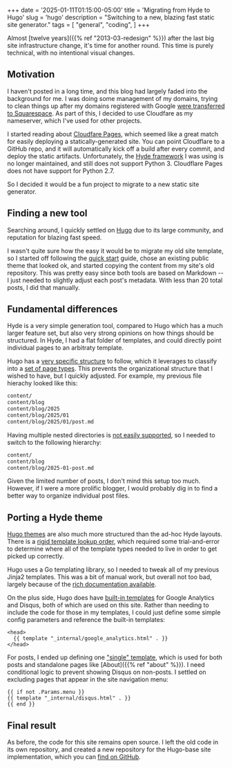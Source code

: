 +++
date = '2025-01-11T01:15:00-05:00'
title = 'Migrating from Hyde to Hugo'
slug = 'hugo'
description = "Switching to a new, blazing fast static site generator."
tags = [
    "general",
    "coding",
]
+++

Almost [twelve years]({{% ref "2013-03-redesign" %}}) after the last big site
infrastructure change, it's time for another round. This time is purely
technical, with no intentional visual changes.

Motivation
----------
I haven't posted in a long time, and this blog had largely faded into the
background for me. I was doing some management of my domains, trying to clean
things up after my domains registered with Google [were transferred to
Squarespace](https://9to5google.com/2024/04/05/google-domains-squarespace-controls-migration/).
As part of this, I decided to use Cloudfare as my nameserver, which I've used
for other projects.

I started reading about [Cloudfare Pages](https://pages.cloudflare.com/), which
seemed like a great match for easily deploying a statically-generated site. You
can point Cloudflare to a GitHub repo, and it will automatically kick off a
build after every commit, and deploy the static artifacts. Unfortunately, the
[Hyde framework](https://github.com/hyde/hyde) I was using is no longer
maintained, and still does not support Python 3. Cloudflare Pages does not
have support for Python 2.7.

So I decided it would be a fun project to migrate to a new static site
generator.

Finding a new tool
------------------
Searching around, I quickly settled on [Hugo](https://gohugo.io/) due to its
large community, and reputation for blazing fast speed.

I wasn't quite sure how the easy it would be to migrate my old site template,
so I started off following the [quick start](https://gohugo.io/getting-started/quick-start/)
guide, chose an existing public theme that looked ok, and started copying the
content from my site's old repository. This was pretty easy since both tools
are based on Markdown -- I just needed to slightly adjust each post's metadata.
With less than 20 total posts, I did that manually.

Fundamental differences
-----------------------
Hyde is a very simple generation tool, compared to Hugo which has a much larger
feature set, but also very strong opinions on how things should be structured.
In Hyde, I had a flat folder of templates, and could directly point individual
pages to an arbitraty template.

Hugo has a [very specific structure](https://gohugo.io/getting-started/directory-structure/)
to follow, which it leverages to classify into a [set of page types](https://gohugo.io/templates/types/).
This prevents the organizational structure that I wished to have, but I quickly
adjusted. For example, my previous file hierachy looked like this:

```txt
content/
content/blog
content/blog/2025
content/blog/2025/01
content/blog/2025/01/post.md
```

Having multiple nested directories is [not easily supported](https://discourse.gohugo.io/t/hugo-way-to-create-new-content-in-year-month-subfolders/36557),
so I needed to switch to the following hierarchy:

```txt
content/
content/blog
content/blog/2025-01-post.md
```

Given the limited number of posts, I don't mind this setup too much. However,
if I were a more prolific blogger, I would probably dig in to find a better
way to organize individual post files.

Porting a Hyde theme
--------------------
[Hugo themes](https://gohugo.io/templates/) are also much more structured than
the ad-hoc Hyde layouts. There is a [rigid template lookup order](https://gohugo.io/templates/lookup-order/),
which required some trial-and-error to determine where all of the template
types needed to live in order to get picked up correctly.

Hugo uses a Go templating library, so I needed to tweak all of my previous
Jinja2 templates. This was a bit of manual work, but overall not too bad,
largely because of the [rich documentation available](https://gohugo.io/functions/).

On the plus side, Hugo does have [built-in templates](https://gohugo.io/templates/embedded/)
for Google Analytics and Disqus, both of which are used on this site. Rather
than needing to include the code for those in my templates, I could
just define some simple config parameters and reference the built-in templates:

```go-html-template
<head>
  {{ template "_internal/google_analytics.html" . }}
</head>
```

For posts, I ended up defining one ["single" template](https://gohugo.io/templates/single/),
which is used for both posts and standalone pages like [About]({{% ref "about" %}}).
I need conditional logic to prevent showing Disqus on non-posts. I settled on
excluding pages that appear in the site navigation menu:

```go-html-template
{{ if not .Params.menu }}
{{ template "_internal/disqus.html" . }}
{{ end }}
```

Final result
------------
As before, the code for this site remains open source. I left the old code
in its own repository, and created a new repository for the Hugo-base site
implementation, which you can [find on GitHub](https://github.com/dancarroll/dancarrollorg_hugo).

